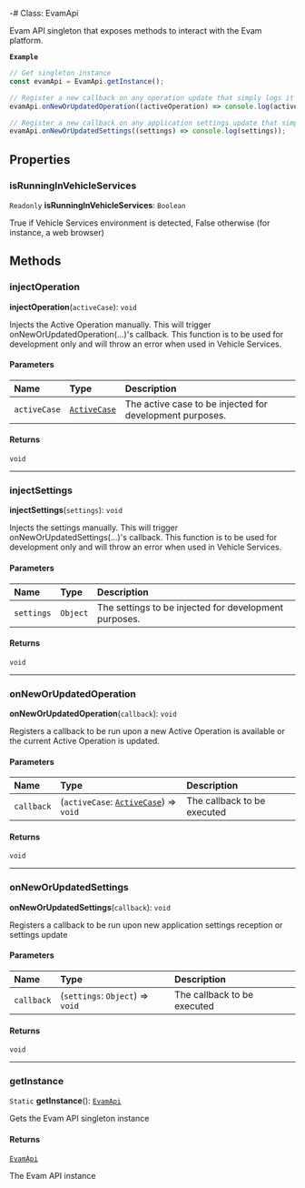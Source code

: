 -# Class: EvamApi

Evam API singleton that exposes methods to interact with the Evam platform.

**`Example`**

```ts
// Get singleton instance
const evamApi = EvamApi.getInstance();

// Register a new callback on any operation update that simply logs it
evamApi.onNewOrUpdatedOperation((activeOperation) => console.log(activeOperation));

// Register a new callback on any application settings update that simply logs them
evamApi.onNewOrUpdatedSettings((settings) => console.log(settings));
```

## Properties

### isRunningInVehicleServices

 `Readonly` **isRunningInVehicleServices**: `Boolean`

True if Vehicle Services environment is detected, False otherwise (for instance, a web browser)

## Methods

### injectOperation

**injectOperation**(`activeCase`): `void`

Injects the Active Operation manually. This will trigger onNewOrUpdatedOperation(...)'s callback.
This function is to be used for development only and will throw an error when used in Vehicle Services.

#### Parameters

| Name | Type | Description |
| :------ | :------ | :------ |
| `activeCase` | [`ActiveCase`](ActiveCase.md) | The active case to be injected for development purposes. |

#### Returns

`void`

___

### injectSettings

**injectSettings**(`settings`): `void`

Injects the settings manually. This will trigger onNewOrUpdatedSettings(...)'s callback.
This function is to be used for development only and will throw an error when used in Vehicle Services.

#### Parameters

| Name | Type | Description |
| :------ | :------ | :------ |
| `settings` | `Object` | The settings to be injected for development purposes. |

#### Returns

`void`

___

### onNewOrUpdatedOperation

**onNewOrUpdatedOperation**(`callback`): `void`

Registers a callback to be run upon a new Active Operation is available or the current Active
Operation is updated.

#### Parameters

| Name | Type | Description |
| :------ | :------ | :------ |
| `callback` | (`activeCase`: [`ActiveCase`](ActiveCase.md)) => `void` | The callback to be executed |

#### Returns

`void`

___

### onNewOrUpdatedSettings

**onNewOrUpdatedSettings**(`callback`): `void`

Registers a callback to be run upon new application settings reception or settings update

#### Parameters

| Name | Type | Description |
| :------ | :------ | :------ |
| `callback` | (`settings`: `Object`) => `void` | The callback to be executed |

#### Returns

`void`

___

### getInstance

`Static` **getInstance**(): [`EvamApi`](EvamApi.md)

Gets the Evam API singleton instance

#### Returns

[`EvamApi`](EvamApi.md)

The Evam API instance
